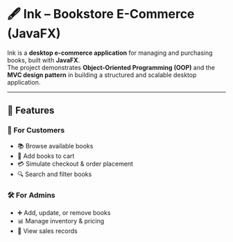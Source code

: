 # 🖋️ Ink – Bookstore E-Commerce (JavaFX)  

Ink is a **desktop e-commerce application** for managing and purchasing books, built with **JavaFX**.  
The project demonstrates **Object-Oriented Programming (OOP)** and the **MVC design pattern** in building a structured and scalable desktop application.  

---

## 🚀 Features  

### 👤 For Customers  
- 📚 Browse available books  
- 🛒 Add books to cart  
- 💳 Simulate checkout & order placement  
- 🔍 Search and filter books  

### 🛠️ For Admins  
- ➕ Add, update, or remove books  
- 📊 Manage inventory & pricing  
- 📝 View sales records  
